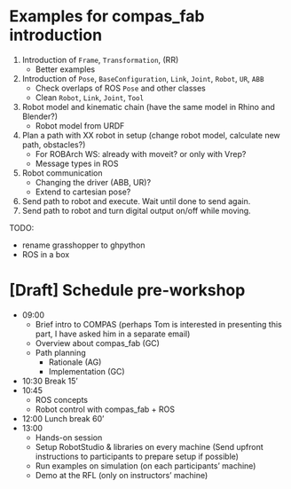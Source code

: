 # Examples for compas_fab introduction

1. Introduction of `Frame`, `Transformation`, (RR)
   * Better examples
1. Introduction of `Pose`, `BaseConfiguration`, `Link`, `Joint`, `Robot`, `UR`, `ABB`
   * Check overlaps of ROS `Pose` and other classes
   * Clean `Robot`, `Link`, `Joint`, `Tool`
1. Robot model and kinematic chain (have the same model in Rhino and Blender?)
   * Robot model from URDF
1. Plan a path with XX robot in setup (change robot model, calculate new path, obstacles?)
   * For ROBArch WS: already with moveit? or only with Vrep?
   * Message types in ROS
1. Robot communication
   * Changing the driver (ABB, UR)?
   * Extend to cartesian pose?
1. Send path to robot and execute. Wait until done to send again.
1. Send path to robot and turn digital output on/off while moving.

TODO:
* rename grasshopper to ghpython
* ROS in a box

# [Draft] Schedule pre-workshop
* 09:00
    * Brief intro to COMPAS (perhaps Tom is interested in presenting this part, I have asked him in a separate email)
    * Overview about compas_fab (GC)
    * Path planning
        * Rationale (AG)
        * Implementation (GC)
* 10:30 Break 15’
* 10:45
    * ROS concepts
    * Robot control with compas_fab + ROS
* 12:00 Lunch break 60’
* 13:00
    * Hands-on session
    * Setup RobotStudio & libraries on every machine (Send upfront instructions to participants to prepare setup if possible)
    * Run examples on simulation (on each participants’ machine)
    * Demo at the RFL (only on instructors’ machine)
